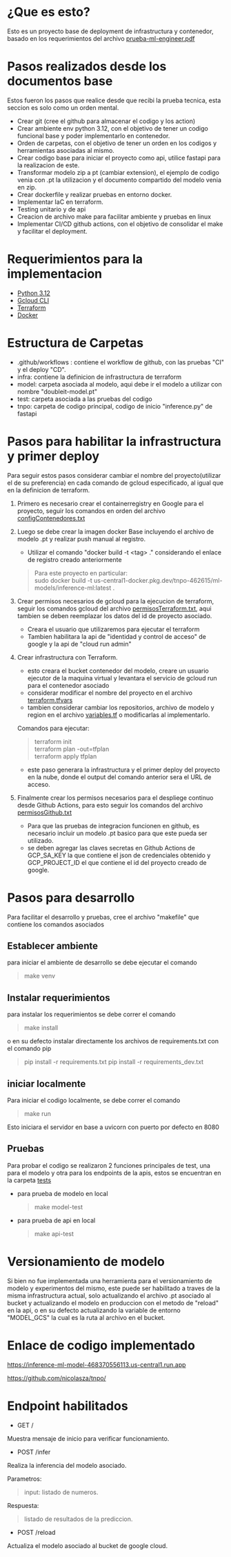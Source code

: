 
# ¿Que es esto?
Esto es un proyecto base de deployment de infrastructura y contenedor, basado en los requerimientos del archivo [prueba-ml-engineer.pdf](prueba-ml-engineer.pdf)

# Pasos realizados desde los documentos base
Estos fueron los pasos que realice desde que recibi la prueba tecnica, esta seccion es solo como un orden mental.
* Crear git (cree el github para almacenar el codigo y los action)
* Crear ambiente env python 3.12, con el objetivo de tener un codigo funcional base y poder implementarlo en contenedor.
* Orden de carpetas, con el objetivo de tener un orden en los codigos y herramientas asociadas al mismo.
* Crear codigo base para iniciar el proyecto como api, utilice fastapi para la realizacion de este.
* Transformar modelo zip a pt (cambiar extension), el ejemplo de codigo venia con .pt la utilizacion y el documento compartido del modelo venia en zip.
* Crear dockerfile y realizar pruebas en entorno docker.
* Implementar IaC en terraform.
* Testing unitario y de api
* Creacion de archivo make para facilitar ambiente y pruebas en linux
* Implementar CI/CD github actions, con el objetivo de consolidar el make y facilitar el deployment.


# Requerimientos para la implementacion
* [Python 3.12](https://www.python.org/downloads/release/python-3120/)
* [Gcloud CLI](https://cloud.google.com/sdk/docs/install)
* [Terraform](https://developer.hashicorp.com/terraform/install)
* [Docker](https://www.docker.com/)

# Estructura de Carpetas

* .github/workflows : contiene el workflow de github, con las pruebas "CI" y el deploy "CD".
* infra: contiene la definicion de infrastructura de terraform
* model: carpeta asociada al modelo, aqui debe ir el modelo a utilizar con nombre "doubleit-model.pt"
* test: carpeta asociada a las pruebas del codigo
* tnpo: carpeta de codigo principal, codigo de inicio "inference.py" de fastapi

# Pasos para habilitar la infrastructura y primer deploy

Para seguir estos pasos considerar cambiar el nombre del proyecto(utilizar el de su preferencia) en cada comando de gcloud especificado, al igual que en la definicion de terraform.

1. Primero es necesario crear el containerregistry en Google para el proyecto, seguir los comandos en orden del archivo [configContenedores.txt](configContenedores.txt)

2. Luego se debe crear la imagen docker Base incluyendo el archivo de modelo .pt y realizar push manual al registro.
    * Utilizar el comando "docker build -t \<tag> ." considerando el enlace de registro creado anteriormente
    >Para este proyecto en particular:<br>
    >sudo docker build -t us-central1-docker.pkg.dev/tnpo-462615/ml-models/inference-ml:latest .

3. Crear permisos necesarios de gcloud para la ejecucion de terraform, seguir los comandos gcloud del archivo [permisosTerraform.txt](permisosTerraform.txt), aqui tambien se deben reemplazar los datos del id de proyecto asociado.
    * Creara el usuario que utilizaremos para ejecutar el terraform
    * Tambien habilitara la api de "identidad y control de acceso" de google y la api de "cloud run admin"

4. Crear infrastructura con Terraform. 
    * esto creara el bucket contenedor del modelo, creare un usuario ejecutor de la maquina virtual y levantara el servicio de gcloud run para el contenedor asociado
    * considerar modificar el nombre del proyecto en el archivo [terraform.tfvars](infra/terraform.tfvars)
    * tambien considerar cambiar los repositorios, archivo de modelo y region en el archivo [variables.tf](infra/variables.tf) o modificarlas al implementarlo.
    
    Comandos para ejecutar:
    > terraform init <br>
    > terraform plan -out=tfplan <br>
    > terraform apply tfplan <br>

    * este paso generara la infrastructura y el primer deploy del proyecto en la nube, donde el output del comando anterior sera el URL de acceso.

5. Finalmente crear los permisos necesarios para el despliege continuo desde Github Actions, para esto seguir los comandos del archivo [permisosGithub.txt](permisosGithub.txt)
    *  Para que las pruebas de integracion funcionen en github, es necesario incluir un modelo .pt basico para que este pueda ser utilizado.
    * se deben agregar las claves secretas en Github Actions de GCP_SA_KEY la que contiene el json de credenciales obtenido y GCP_PROJECT_ID el que contiene el id del proyecto creado de google.

# Pasos para desarrollo

Para facilitar el desarrollo y pruebas, cree el archivo "makefile" que contiene los comandos asociados

## Establecer ambiente

para iniciar el ambiente de desarrollo se debe ejecutar el comando

> make venv

## Instalar requerimientos

para instalar los requerimientos se debe correr el comando

> make install

o en su defecto instalar directamente los archivos de requirements.txt con el comando pip

> pip install -r requirements.txt
> pip install -r requirements_dev.txt

## iniciar localmente

Para iniciar el codigo localmente, se debe correr el comando

> make run

Esto iniciara el servidor en base a uvicorn con puerto por defecto en 8080

## Pruebas
Para probar el codigo se realizaron 2 funciones principales de test, una para el modelo y otra para los endpoints de la apis, estos se encuentran en la carpeta [tests](tests)
* para prueba de modelo en local
    > make model-test
* para prueba de api en local
    > make api-test 


# Versionamiento de modelo
Si bien no fue implementada una herramienta para el versionamiento de modelo y experimentos del mismo, este puede ser habilitado a traves de la misma infrastructura actual, solo actualizando el archivo .pt asociado al bucket y actualizando el modelo en produccion con el metodo de "reload" en la api, o en su defecto actualizando la variable de entorno "MODEL_GCS" la cual es la ruta al archivo en el bucket.


# Enlace de codigo implementado

https://inference-ml-model-468370556113.us-central1.run.app

https://github.com/nicolasza/tnpo/

# Endpoint habilitados

- GET / 

Muestra mensaje de inicio para verificar funcionamiento.

- POST /infer 

Realiza la inferencia del modelo asociado.

Parametros:
 >  
 >  input: listado de numeros.
 >
Respuesta:
>
> listado de resultados de la prediccion.
>

- POST /reload

Actualiza el modelo asociado al bucket de google cloud.